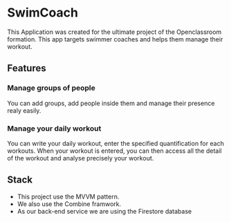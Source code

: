 # SwimCoach

This Application was created for the ultimate project of the Openclassroom formation.
This app targets swimmer coaches and helps them manage their workout.

## Features

### Manage groups of people
You can add groups, add people inside them and manage their presence realy easily.

### Manage your daily workout
You can write your daily workout, enter the specified quantification for each workouts.
When your workout is entered, you can then access all the detail of the workout and analyse precisely your workout.

## Stack

- This project use the MVVM pattern.
- We also use the Combine framwork.
- As our back-end service we are using the Firestore database
